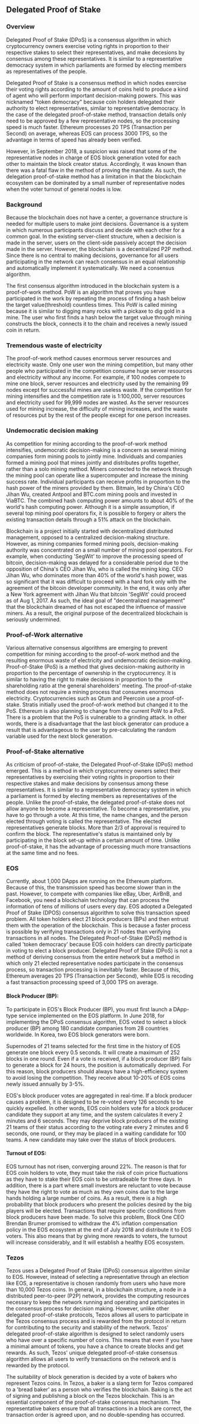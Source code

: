 ## Delegated Proof of Stake 

### Overview
Delegated Proof of Stake (DPoS) is a consensus algorithm in which cryptocurrency owners exercise voting rights in proportion to their respective stakes to select their representatives, and make decesions by consensus among these representatives. It is similar to a representative democracy system in which parliaments are formed by electing members as representatives of the people.  

Delegated Proof of Stake is a consensus method in which nodes exercise their voting rights according to the amount of coins held to produce a kind of agent who will perform important decision-making powers. This was nicknamed "token democracy" because coin holders delegated their authority to elect representatives, similar to representative democracy. In the case of the delegated proof-of-stake method, transaction details only need to be approved by a few representative nodes, so the processing speed is much faster. Ethereum processes 20 TPS (Transaction per Second) on average, whereas EOS can process 3000 TPS, so the advantage in terms of speed has already been verified.  

However, in September 2018, a suspicion was raised that some of the representative nodes in charge of EOS block generation voted for each other to maintain the block creator status. Accordingly, it was known than there was a fatal flaw in the method of proving the mandate. As such, the delegation proof-of-stake method has a limitation in that the blockchain ecosystem can be dominated by a small number of representative nodes when the voter turnout of general nodes is low.

### Background
Because the blockchain does not have a center, a governance structure is needed for multiple users to make joint decisions. Governance is a system in which numerous participants discuss and decide with each other for a common goal. In the existing server-client structure, when a decision is made in the server, users on the client-side passively accept the decision made in the server. However, the blockchain is a decentralized P2P method. Since there is no central to making decisions, governance for all users participating in the network can reach consensus in an equal relationship and automatically implement it systematically. We need a consensus algorithm.

The first consensus algorithm introduced in the blockchain system is a proof-of-work method. PoW is an algorithm that proves you have participated in the work by repeating the process of finding a hash below the target value(threshold) countless times. This PoW is called mining because it is similar to digging many rocks with a pickaxe to dig gold in a mine. The user who first finds a hash below the target value through mining constructs the block, connects it to the chain and receives a newly issued coin in return.

### Tremendous waste of electricity
The proof-of-work method causes enormous server resources and electricity waste. Only one user won the mining competition, but many other people who participated in the competition consume huge server resources and electricity without any income. For example, if 100 nodes compete to mine one block, server resources and electricity used by the remaining 99 nodes except for successful mines are useless waste. If the competition for mining intensifies and the competition rate is 1:100,000, server resources and electricity used for 99,999 nodes are wasted. As the server resources used for mining increase, the difficulty of mining increases, and the waste of resources put by the rest of the people except for one person increases.

### Undemocratic decision making
As competition for mining according to the proof-of-work method intensifies, undemocratic decision-making is a concern as several mining companies form mining pools to jointly mine. Individuals and companies formed a mining pool that mines jointly and distributes profits together, rather than a solo mining method. Miners connected to the network through the mining pool can operate like a supercomputer and increase the mining success rate. Individual participants can receive profits in proportion to the hash power of the miners provided by them. Bitmain, led by China's CEO Jihan Wu, created Antpool and BTC.com mining pools and invested in ViaBTC. The combined hash computing power amounts to about 40% of the world's hash computing power. Although it is a simple assumption, if several top mining pool operators fix, it is possible to forgery or alters the existing transaction details through a 51% attack on the blockchain.  
 
Blockchain is a project initially started with decentralized distributed management, opposed to a centralized decision-making structure. However, as mining companies formed mining pools, decision-making authority was concentrated on a small number of mining pool operators. For example, when conducting 'SegWit' to improve the processing speed of bitcoin, decision-making was delayed for a considerable period due to the opposition of China's CEO Jihan Wu, who is called the mining king. CEO Jihan Wu, who dominates more than 40% of the world's hash power, was so significant that it was difficult to proceed with a hard fork only with the agreement of the bitcoin developer community. In the end, it was only after a New York agreement with Jihan Wu that bitcoin 'SegWit' could proceed as of Aug 1, 2017. As such, the ideal goal of "decentralized management" that the blockchain dreamed of has not escaped the influence of massive miners. As a result, the original purpose of the decentralized blockchain is seriously undermined.

### Proof-of-Work alternative
Various alternative consensus algorithms are emerging to prevent competition for mining according to the proof-of-work method and the resulting enormous waste of electricity and undemocratic decision-making. Proof-of-Stake (PoS) is a method that gives decision-making authority in proportion to the percentage of ownership in the cryptocurrency. It is similar to having the right to make decisions in proportion to the shareholding ratio at the general shareholders' meeting. The proof-of-stake method does not require a mining process that consumes enormous electricity. Cryptocurrencies such as Qtum and Peercoin use a proof-of-stake. Stratis initially used the proof-of-work method but changed it to the PoS. Ethereum is also planning to change from the current PoW to a PoS. There is a problem that the PoS is vulnerable to a grinding attack. In other words, there is a disadvantage that the last block generator can produce a result that is advantageous to the user by pre-calculating the random variable used for the next block generation.

### Proof-of-Stake alternative
As criticism of proof-of-stake, the Delegated Proof-of-Stake (DPoS) method emerged. This is a method in which cryptocurrency owners select their representatives by exercising their voting rights in proportion to their respective stakes and make decisions by consensus among these representatives. It is similar to a representative democracy system in which a parliament is formed by electing members as representatives of the people. Unlike the proof-of-stake, the delegated proof-of-stake does not allow anyone to become a representative. To become a representative, you have to go through a vote. At this time, the name changes, and the person elected through voting is called the representative. The elected representatives generate blocks. More than 2/3 of approval is required to confirm the block. The representative's status is maintained only by participating in the block set-up within a certain amount of time. Unlike proof-of-stake, it has the advantage of processing much more transactions at the same time and no fees.

### EOS
Currently, about 1,000 DApps are running on the Ethereum platform. Because of this, the transmission speed has become slower than in the past. However, to compete with companies like eBay, Uber, AirBnB, and Facebook, you need a blockchain technology that can process the information of tens of millions of users every day. EOS adopted a Delegated Proof of Stake (DPOS) consensus algorithm to solve this transaction speed problem. All token holders elect 21 block producers (BPs) and then entrust them with the operation of the blockchain. This is because a faster process is possible by verifying transactions only in 21 nodes than verifying transactions in all nodes. The Delegated Proof-of-Stake (DPoS) method is called 'token democracy' because EOS coin holders can directly participate in voting to elect a block producer. Delegated Proof of Stake (DPoS) is not a method of deriving consensus from the entire network but a method in which only 21 elected representative nodes participate in the consensus process, so transaction processing is inevitably faster. Because of this, Ethereum averages 20 TPS (Transaction per Second), while EOS is recoding a fast transaction processing speed of 3,000 TPS on average.

#### Block Producer (BP):
To participate in EOS's Block Producer (BP), you must first launch a DApp-type service implemented on the EOS platform. In June 2018, for implementing the DPoS consensus algorithm, EOS voted to select a block producer (BP) among 180 candidate companies from 28 countries worldwide. In Korea, two EOS block generators were born.

Supernodes of 21 teams selected for the first time in the history of EOS generate one block every 0.5 seconds. It will create a maximum of 252 blocks in one round. Even if a vote is received, if a block producer (BP) fails to generate a block for 24 hours, the position is automatically deprived. For this reason, block producers should always have a high-efficiency system to avoid losing the competition. They receive about 10-20% of EOS coins newly issued annually by 3-5%.

EOS's block producer votes are aggregated in real-time. If a block producer causes a problem, it is designed to be re-voted every 126 seconds to be quickly expelled. In other words, EOS coin holders vote for a block producer candidate they support at any time, and the system calculates it every 2 minutes and 6 seconds. They may deprive block producers of the existing 21 teams of their status according to the voting rate every 2 minutes and 6 seconds, one round, or they may be placed in a waiting candidate for 100 teams. A new candidate may take over the status of block producers.

#### Turnout of EOS:
EOS turnout has not risen, converging around 22%. The reason is that for EOS coin holders to vote, they must take the risk of coin price fluctuations as they have to stake their EOS coin to be untradeable for three days. In addition, there is a part where small investors are reluctant to vote because they have the right to vote as much as they own coins due to the large hands holding a large number of coins. As a result, there is a high probability that block producers who present the policies desired by the big players will be elected. Transactions that require specific conditions from block producers have been made. To solve this problem, Block One CEO Brendan Brumer promised to withdraw the 4% inflation compensation policy in the EOS ecosystem at the end of July 2018 and distribute it to EOS voters. This also means that by giving more rewards to voters, the turnout will increase considerably, and It will establish a healthy EOS ecosystem.

### Tezos
Tezos uses a Delegated Proof of Stake (DPoS) consensus algorithm similar to EOS. However, instead of selecting a representative through an election like EOS, a representative is chosen randomly from users who have more than 10,000 Tezos coins. In general, in a blockchain structure, a node in a distributed peer-to-peer (P2P) network, provides the computing resources necessary to keep the network running and operating and participates in the consensus process for decision making. However, unlike other delegated proof-of-stake protocols, Tezos allows all users to participate in the Tezos consensus process and is rewarded from the protocol in return for contributing to the security and stability of the network. Tezos' delegated proof-of-stake algorithm is designed to select randomly users who have over a specific number of coins. This means that even if you have a minimal amount of tokens, you have a chance to create blocks and get rewards. As such, Tezos' unique delegated proof-of-stake consensus algorithm allows all users to verify transactions on the network and is rewarded by the protocol.

The suitability of block generation is decided by a vote of bakers who represent Tezos coins. In Tezos, a baker is a slang term for Tezos compared to a 'bread baker' as a person who verifies the blockchain. Baking is the act of signing and publishing a block on the Tezos blockchain. This is an essential component of the proof-of-stake consensus mechanism. The representative bakers ensure that all transactions in a block are correct, the transaction order is agreed upon, and no double-spending has occurred.